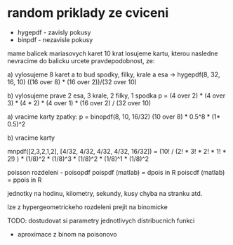 # random priklady ze cviceni
- hygepdf - zavisly pokusy
- binpdf - nezavisle pokusy

mame balicek mariasovych karet 10 krat losujeme kartu, kterou nasledne nevracime do balicku
urcete pravdepodobnost, ze:

a) vylosujeme 8 karet a to bud spodky, filky, krale a esa
-> hygepdf(8, 32, 16, 10) ((16 over 8) * (16 over 2))/(32 over 10)

b) vylosujeme prave 2 esa, 3 krale, 2 filky, 1 spodka
p = (4 over 2) * (4 over 3) * (4 * 2) * (4 over 1) * (16 over 2) / (32 over 10)

a) vracime karty zpatky:
p = binopdf(8, 10, 16/32) (10 over 8) * 0.5^8 * (1* 0.5)^2

b) vracime karty

mnpdf([2,3,2,1,2], [4/32, 4/32, 4/32, 4/32, 16/32])
= (10! / (2! * 3! * 2! * 1! * 2!) ) * (1/8)^2 * (1/8)^3 * (1/8)^2 * (1/8)^1 * (1/8)^2

poisson rozdeleni - poisopdf
poispdf (matlab) = dpois in R
poiscdf (matlab) = ppois in R

jednotky na hodinu, kilometry, sekundy, kusy
chyba na stranku atd.

lze z hypergeometrickeho rozdeleni prejit na binomicke

TODO: dostudovat si parametry jednotlivych distribucnich funkci
+ aproximace z binom na poisonovo